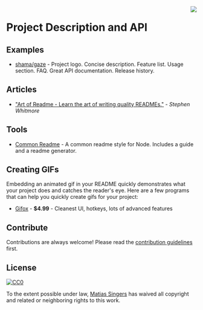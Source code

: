<img src="icon.png" align="right" />

# Project Description and API

## Examples

- [shama/gaze](https://github.com/shama/gaze) - Project logo. Concise description. Feature list. Usage section. FAQ. Great API documentation. Release history.

## Articles
- ["Art of Readme - Learn the art of writing quality READMEs."](https://github.com/noffle/art-of-readme) - *Stephen Whitmore*


## Tools

- [Common Readme](https://github.com/noffle/common-readme) - A common readme style for Node. Includes a guide and a readme generator.


## Creating GIFs

Embedding an animated gif in your README quickly demonstrates what your project does and catches the reader's eye.  Here are a few programs that can help you quickly create gifs for your project:

- [Gifox](https://gifox.io) - **$4.99** - Cleanest UI, hotkeys, lots of advanced features

## Contribute

Contributions are always welcome!
Please read the [contribution guidelines](contributing.md) first.

## License

[![CC0](https://licensebuttons.net/p/zero/1.0/88x31.png)](https://creativecommons.org/publicdomain/zero/1.0/)

To the extent possible under law, [Matias Singers](http://mts.io) has waived all copyright and related or neighboring rights to this work.
